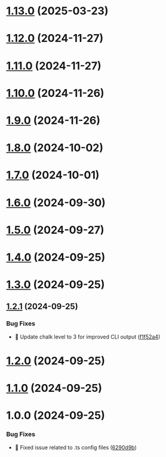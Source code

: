 # [1.13.0](https://github.com/amir-ben-shimol/intro-cli/compare/v1.12.0...v1.13.0) (2025-03-23)

# [1.12.0](https://github.com/amir-ben-shimol/intro-cli/compare/v1.11.0...v1.12.0) (2024-11-27)

# [1.11.0](https://github.com/amir-ben-shimol/intro-cli/compare/v1.10.0...v1.11.0) (2024-11-27)

# [1.10.0](https://github.com/amir-ben-shimol/intro-cli/compare/v1.9.0...v1.10.0) (2024-11-26)

# [1.9.0](https://github.com/amir-ben-shimol/intro-cli/compare/v1.8.0...v1.9.0) (2024-11-26)

# [1.8.0](https://github.com/amir-ben-shimol/intro-cli/compare/v1.7.0...v1.8.0) (2024-10-02)

# [1.7.0](https://github.com/amir-ben-shimol/intro-cli/compare/v1.6.0...v1.7.0) (2024-10-01)

# [1.6.0](https://github.com/amir-ben-shimol/intro-cli/compare/v1.5.0...v1.6.0) (2024-09-30)

# [1.5.0](https://github.com/amir-ben-shimol/intro-cli/compare/v1.4.0...v1.5.0) (2024-09-27)

# [1.4.0](https://github.com/amir-ben-shimol/intro-cli/compare/v1.3.0...v1.4.0) (2024-09-25)

# [1.3.0](https://github.com/amir-ben-shimol/intro-cli/compare/v1.2.1...v1.3.0) (2024-09-25)

## [1.2.1](https://github.com/amir-ben-shimol/intro-cli/compare/v1.2.0...v1.2.1) (2024-09-25)


### Bug Fixes

* 🐞 Update chalk level to 3 for improved CLI output ([f1f52a4](https://github.com/amir-ben-shimol/intro-cli/commit/f1f52a45b6843b9c1b4fc10e81d6bc046566e31c))

# [1.2.0](https://github.com/amir-ben-shimol/intro-cli/compare/v1.1.0...v1.2.0) (2024-09-25)

# [1.1.0](https://github.com/amir-ben-shimol/intro-cli/compare/v1.0.0...v1.1.0) (2024-09-25)

# 1.0.0 (2024-09-25)


### Bug Fixes

* 🐞 Fixed issue related to .ts config files ([6290d9b](https://github.com/amir-ben-shimol/intro-cli/commit/6290d9b70861828a57fc42d801287e5b25f42fd0))
